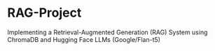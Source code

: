 # RAG-Project

Implementing a Retrieval-Augmented Generation (RAG) System using ChromaDB and Hugging Face LLMs (Google/Flan-t5)

